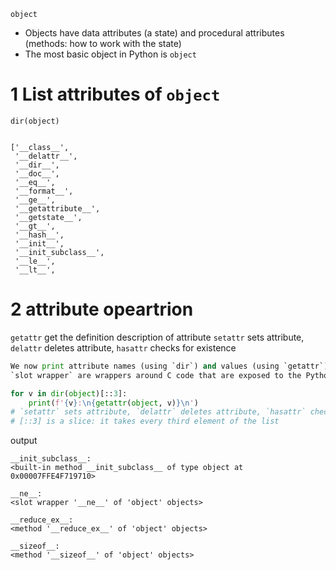 
 `object`  
- Objects have data attributes (a state) and procedural attributes (methods: how to work with the state)  
- The most basic object in Python is `object`

# 1 List attributes of `object`
```
dir(object)


['__class__',
 '__delattr__',
 '__dir__',
 '__doc__',
 '__eq__',
 '__format__',
 '__ge__',
 '__getattribute__',
 '__getstate__',
 '__gt__',
 '__hash__',
 '__init__',
 '__init_subclass__',
 '__le__',
 '__lt__',
```


# 2 attribute opeartrion

`getattr` get the definition description of attribute 
 `setattr` sets attribute, 
 `delattr` deletes attribute, 
 `hasattr` checks for existence  
 
```python
We now print attribute names (using `dir`) and values (using `getattr`). 
`slot wrapper` are wrappers around C code that are exposed to the Python layer:

for v in dir(object)[::3]:  
    print(f'{v}:\n{getattr(object, v)}\n')  
# `setattr` sets attribute, `delattr` deletes attribute, `hasattr` checks for existence  
# [::3] is a slice: it takes every third element of the list


```

output 
```
__init_subclass__:
<built-in method __init_subclass__ of type object at 0x00007FFE4F719710>

__ne__:
<slot wrapper '__ne__' of 'object' objects>

__reduce_ex__:
<method '__reduce_ex__' of 'object' objects>

__sizeof__:
<method '__sizeof__' of 'object' objects>
```


